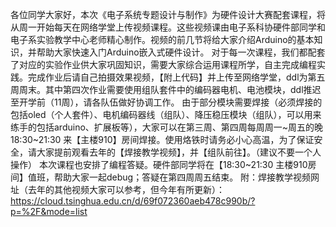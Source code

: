 各位同学大家好，本次《电子系统专题设计与制作》为硬件设计大赛配套课程，将从周一开始每天在网络学堂上传视频课程。这些视频课由电子系科协硬件部同学和电子系实验教学中心老师精心制作。视频的前几节将给大家介绍Arduino的基本知识，并帮助大家快速入门Arduino嵌入式硬件设计。
对于每一次课程，我们都配套了对应的实验作业供大家巩固知识，需要大家综合运用课程所学，自主完成编程实践。完成作业后请自己拍摄效果视频，【附上代码】并上传至网络学堂，ddl为第五周周末。其中第四次作业需要使用组队套件中的编码器电机、电池模块，ddl推迟至开学前（11周），请各队伍做好协调工作。
由于部分模块需要焊接（必须焊接的包括oled（个人套件）、电机编码器线（组队）、降压稳压模块（组队），可以用来练手的包括arduino、扩展板等），大家可以在第三周、第四周每周周一~周五的晚18:30~21:30 来【主楼910】房间焊接。使用烙铁时请务必小心高温，为了保证安全，请大家提前观看去年的【焊接教学视频】，并【组队前往】。（建议不要一个人操作）
本次课程也安排了编程答疑。硬件部同学将在【18:30~21:30 主楼910房间】值班，帮助大家一起debug；答疑在第四周周五结束。
附：焊接教学视频网址（去年的其他视频大家可以参考，但今年有所更新）：
https://cloud.tsinghua.edu.cn/d/69f072360aeb478c990b/?p=%2F&mode=list